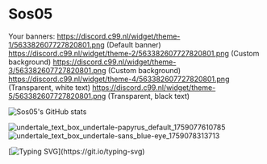 # Sos05 

Your banners:
<https://discord.c99.nl/widget/theme-1/563382607727820801.png> (Default banner)
<https://discord.c99.nl/widget/theme-2/563382607727820801.png> (Custom background)
<https://discord.c99.nl/widget/theme-3/563382607727820801.png> (Custom background)
<https://discord.c99.nl/widget/theme-4/563382607727820801.png> (Transparent, white text)
<https://discord.c99.nl/widget/theme-5/563382607727820801.png> (Transparent, black text)

![Sos05's GitHub stats](https://github-readme-stats.vercel.app/api?username=Sos05&show_icons=true&theme=tokyonight)





![undertale_text_box_undertale-papyrus_default_1759077610785](https://github.com/user-attachments/assets/c084734e-b9c6-4ea4-81f6-0e89ebaad5db)
![undertale_text_box_undertale-sans_blue-eye_1759078313713](https://github.com/user-attachments/assets/2780dcd4-8cb1-49a6-82d8-829b6fe6f1ca)






[![Typing SVG](https://readme-typing-svg.demolab.com/?pause=2500&speed=50&lines=Get+out+of+here.;There%E2%80%99s+nothing+down+here.;Why+are+you+waiting%3F;Stop.+Seriously.;Think+there%E2%80%99s+a+feature%3F+Nope.;Just+plain+text.;Wow,+you%E2%80%99re+committed.+Respect%E2%80%A6;Still+here%3F+You+wasted+your+time.)](https://git.io/typing-svg)
